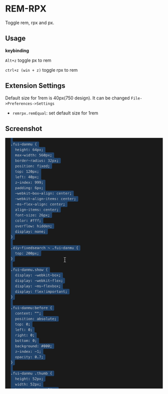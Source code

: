 # REM-RPX

Toggle rem, rpx and px.

## Usage

**keybinding**

`Alt+z` toggle px to rem

`ctrl+z (win + z)` toggle rpx to rem


## Extension Settings

Default size for 1rem is 40px(750 design). It can be changed `File->Preferences->Settings`

* `remrpx.remEqual`: set default size for 1rem

## Screenshot

<img src="https://raw.githubusercontent.com/icai/rem-rpx/master/demo.gif">



